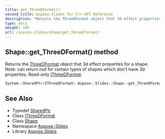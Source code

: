 ```yaml
---
title: get_ThreeDFormat()
second_title: Aspose.Slides for C++ API Reference
description: "Returns the ThreeDFormat object that 3d effect properties for a shape. Note: can return null for certain types of shapes which don't have 3d properties. Read-only IThreeDFormat."
type: docs
weight: 105
url: /aspose.slides/shape/get_threedformat/
---
```

## Shape::get_ThreeDFormat() method


Returns the [ThreeDFormat](../../threedformat/) object that 3d effect properties for a shape. Note: can return null for certain types of shapes which don't have 3d properties. Read-only [IThreeDFormat](../../ithreedformat/).

```cpp
System::SharedPtr<IThreeDFormat> Aspose::Slides::Shape::get_ThreeDFormat() override
```

## See Also

* Typedef [SharedPtr](../../../system/sharedptr/)
* Class [IThreeDFormat](../../ithreedformat/)
* Class [Shape](../)
* Namespace [Aspose::Slides](../../)
* Library [Aspose.Slides](../../../)